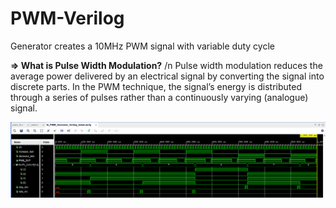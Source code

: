# PWM-Verilog
Generator creates a 10MHz PWM signal with variable duty cycle

**=> What is Pulse Width Modulation?** /n
Pulse width modulation reduces the average power delivered by an electrical signal by converting the signal into discrete parts. In the PWM technique, the signal’s energy is distributed through a series of pulses rather than a continuously varying (analogue) signal.

![image alt](https://github.com/Ectech486/PWM-Verilog/blob/6d3343ff7f07d63840af990bc039990852ebefcd/pwm_waveout.png)

